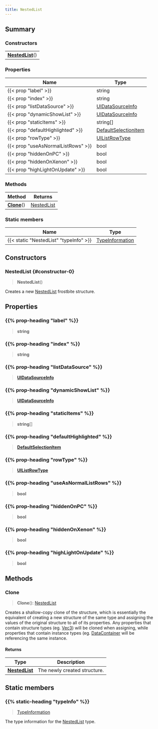 ```yaml
---
title: NestedList
---
```



## Summary
### Constructors
| |
| ----------- |
| **[NestedList](#constructor-0)**() |

### Properties
| Name | Type |
| ---- | ---- |
| {{< prop "label" >}} | string |
| {{< prop "index" >}} | string |
| {{< prop "listDataSource" >}} | [UIDataSourceInfo](/vext/ref/fb/uidatasourceinfo) |
| {{< prop "dynamicShowList" >}} | [UIDataSourceInfo](/vext/ref/fb/uidatasourceinfo) |
| {{< prop "staticItems" >}} | string[] |
| {{< prop "defaultHighlighted" >}} | [DefaultSelectionItem](/vext/ref/fb/defaultselectionitem) |
| {{< prop "rowType" >}} | [UIListRowType](/vext/ref/fb/uilistrowtype) |
| {{< prop "useAsNormalListRows" >}} | bool |
| {{< prop "hiddenOnPC" >}} | bool |
| {{< prop "hiddenOnXenon" >}} | bool |
| {{< prop "highLightOnUpdate" >}} | bool |

### Methods
| Method | Returns |
| ------ | ---- |
| **[Clone](#clone)**() | [NestedList](/vext/ref/fb/nestedlist) |

### Static members
| Name | Type |
| ---- | ---- |
| {{< static "NestedList" "typeInfo" >}} | [TypeInformation](/vext/ref/shared/class/typeinformation) |

## Constructors
### NestedList {#constructor-0}
> **NestedList**()

Creates a new [NestedList](/vext/ref/fb/nestedlist) frostbite structure.

## Properties
### {{% prop-heading "label" %}}
> **string**

### {{% prop-heading "index" %}}
> **string**

### {{% prop-heading "listDataSource" %}}
> **[UIDataSourceInfo](/vext/ref/fb/uidatasourceinfo)**

### {{% prop-heading "dynamicShowList" %}}
> **[UIDataSourceInfo](/vext/ref/fb/uidatasourceinfo)**

### {{% prop-heading "staticItems" %}}
> **string**[]

### {{% prop-heading "defaultHighlighted" %}}
> **[DefaultSelectionItem](/vext/ref/fb/defaultselectionitem)**

### {{% prop-heading "rowType" %}}
> **[UIListRowType](/vext/ref/fb/uilistrowtype)**

### {{% prop-heading "useAsNormalListRows" %}}
> **bool**

### {{% prop-heading "hiddenOnPC" %}}
> **bool**

### {{% prop-heading "hiddenOnXenon" %}}
> **bool**

### {{% prop-heading "highLightOnUpdate" %}}
> **bool**

## Methods
### Clone
> **Clone**(): [NestedList](/vext/ref/fb/nestedlist)

Creates a shallow-copy clone of the structure, which is essentially the equivalent of creating a new structure of the same type and assigning the values of the original structure to all of its properties. Any properties that contain structure types (eg. [Vec3](/vext/ref/shared/class/vec3)) will be cloned when assigning, while properties that contain instance types (eg. [DataContainer](/vext/ref/shared/class/datacontainer) will be referencing the same instance.

#### Returns
| Type | Description |
| ---- | ----------- |
| **[NestedList](/vext/ref/fb/nestedlist)** | The newly created structure. |

## Static members
### {{% static-heading "typeInfo" %}}
> [TypeInformation](/vext/ref/shared/class/typeinformation)

The type information for the [NestedList](/vext/ref/fb/nestedlist) type.

